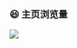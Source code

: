 ### 😆 主页浏览量

![](https://count.getloli.com/get/@halo233.github.readme)

<!-- ### <img src="https://raw.githubusercontent.com/Aniket965/Aniket965/master/pacman.svg?sanitize=true" width="45" height="45">GitHub打卡
<div align="center">
    <img  src="https://github-readme-streak-stats.herokuapp.com/?user=halo233" />
</div>
 -->
<!-- ### 🥳 最近活跃次数
<div align="center">
    <img src="https://activity-graph.herokuapp.com/graph?username=halo233&theme=xcode" />
</div>

 -->
